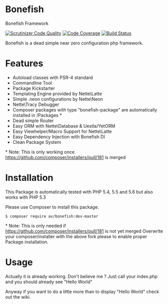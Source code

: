 Bonefish
========

Bonefish Framework

[![Scrutinizer Code Quality](https://scrutinizer-ci.com/g/AValnar/Bonefish/badges/quality-score.png?b=master)](https://scrutinizer-ci.com/g/AValnar/Bonefish/?branch=master) [![Code Coverage](https://scrutinizer-ci.com/g/AValnar/Bonefish/badges/coverage.png?b=master)](https://scrutinizer-ci.com/g/AValnar/Bonefish/?branch=master)  [![Build Status](https://scrutinizer-ci.com/g/AValnar/Bonefish/badges/build.png?b=master)](https://scrutinizer-ci.com/g/AValnar/Bonefish/build-status/master)

Bonefish is a dead simple near zero configuration php framework.

Features
========
- Autoload classes with PSR-4 standard
- Commandline Tool
- Package Kickstarter
- Templating Engine provided by Nette\Latte
- Simple .neon configurations by Nette\Neon
- Nette\Tracy Debugger
- Composer packages with type "bonefish-package" are automatically installed in /Packages *
- Dead simple Router
- Easy ORM with Nette\Database & Uestla/YetORM
- Easy Viewhelper/Macro Support for Nette\Latte
- Easy Dependency Injection with Bonefish DI
- Clean Package System

\* Note: This is only working once https://github.com/composer/installers/pull/181 is merged

Installation
============
This Package is automatically tested with PHP 5.4, 5.5 and 5.6 but also works with PHP 5.3

Please use Composer to install this package.
```shell
$ composer require av/bonefish:dev-master
```
\* Note: This is only needed if https://github.com/composer/installers/pull/181 is not yet merged
Overwrite your composer/installer with the above fork please to enable proper Package installation.

Usage
=====
Actually it is already working.
Don't believe me ?
Just call your index.php and you should already see "Hello World"

Anyway if you want to do a little more than to display "Hello World" check out the wiki.
